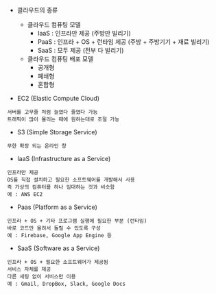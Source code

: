 * 클라우드의 종류
  * 클라우드 컴퓨팅 모델
    * IaaS : 인프라만 제공 (주방만 빌리기)
    * PaaS : 인프라 + OS + 런타임 제공 (주방 + 주방기기 + 재료 빌리기)
    * SaaS : 모두 제공 (전부 다 빌리기)
  * 클라우드 컴퓨팅 배포 모델
    * 공개형
    * 폐쇄형
    * 혼합형

* EC2 (Elastic Compute Cloud)
```
서버를 고무줄 처럼 늘였다 줄였다 가능
트래픽이 많이 몰리는 때에 원하는대로 조절 가능
```

* S3 (Simple Storage Service)
```
무한 확장 되는 온라인 창
```

* IaaS (Infrastructure as a Service)
```
인프라만 제공
OS를 직접 설치하고 필요한 소프트웨어를 개발해서 사용
즉 가상의 컴퓨터를 하나 임대하는 것과 비슷함
예 : AWS EC2
```

* Paas (Platform as a Service)
```
인프라 + OS + 기타 프로그램 실행에 필요한 부분 (런타임)
바로 코드만 올려서 돌릴 수 있도록 구성
예 : Firebase, Google App Engine 등
```

* SaaS (Software as a Service)
```
인프라 + OS + 필요한 소프트웨어가 제공됨
서비스 자체를 제공
다른 세팅 없이 서비스만 이용
예 : Gmail, DropBox, Slack, Google Docs
```
